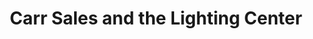 ---
title: "Carr Sales and the Lighting Center"
url: /spokane/carr-sales-and-the-lighting-center/
shop: Baumarkt
---
